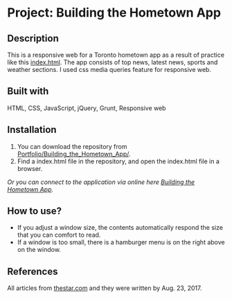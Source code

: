 # Project: Building the Hometown App

## Description

This is a responsive web for a Toronto hometown app as a result of practice like this [index.html](https://leachung.github.io/Portfolio/Building_the_Hometown_App/before/index_B4.html). The app consists of top news, latest news, sports and weather sections. I used css media queries feature for responsive web.

## Built with

HTML, CSS, JavaScript, jQuery, Grunt, Responsive web

## Installation

1. You can download the repository from
[Portfolio/Building_the_Hometown_App/](https://github.com/leachung/Portfolio/tree/master/Building_the_Hometown_App/).
2. Find a index.html file in the repository, and open the index.html file in a browser.

*Or you can connect to the application via online here [Building the Hometown App](https://leachung.github.io/Portfolio/Building_the_Hometown_App/index.html).*

## How to use?

  - If you adjust a window size, the contents automatically respond the size that you can comfort to read.
  - If a window is too small, there is a hamburger menu is on the right above on the window.

## References

All articles from [thestar.com](https://www.thestar.com/) and they were written by Aug. 23, 2017.
